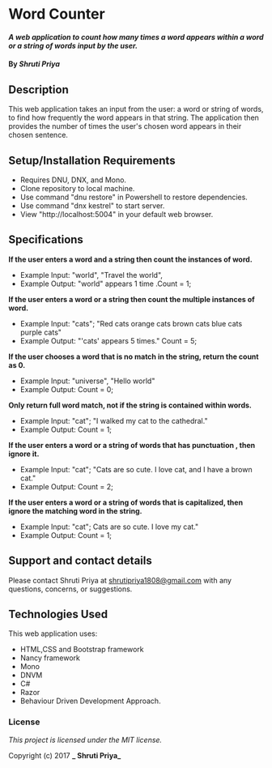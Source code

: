 # Word Counter

#### _A web application to count how many times a word appears within a word or a string of words input by the user._

#### By _**Shruti Priya**_

## Description

This web application takes an input from the user: a word or string  of words, to find how frequently the word appears in that string. The application then provides the number of times the user's chosen word appears in their chosen sentence.

## Setup/Installation Requirements

* Requires DNU, DNX, and Mono.
* Clone repository to local machine.
* Use command "dnu restore" in Powershell to restore dependencies.
* Use command "dnx kestrel" to start server.
* View "http://localhost:5004" in your default web browser.

## Specifications

**If the user enters a word and a string then count the instances of word.**
* Example Input: "world", "Travel the world",
* Example Output: "world" appears 1 time .Count = 1;

**If the user enters a word or a string then count the multiple instances of word.**
* Example Input: "cats"; "Red cats orange cats brown cats blue cats purple cats"
* Example Output: "'cats' appears 5 times." Count = 5;

**If the user chooses a word that is no match in the string, return the count as 0.**
* Example Input: "universe", "Hello world"
* Example Output: Count = 0;

**Only return full word match, not if the string is contained within words.**
* Example Input: "cat"; "I walked my cat to the cathedral."
* Example Output: Count = 1;

**If the user enters a word or a string of words that has punctuation , then ignore it.**
* Example Input: "cat"; "Cats are so cute. I love cat, and I have a brown cat."
* Example Output: Count = 2;

**If the user enters a word or a string of words that is capitalized, then ignore the matching word in the string.**
* Example Input: "cat"; Cats are so cute. I love my cat."
* Example Output: Count = 1;

## Support and contact details

Please contact Shruti Priya at shrutipriya1808@gmail.com with any questions, concerns, or suggestions.

## Technologies Used

This web application uses:

* HTML,CSS and Bootstrap framework
* Nancy framework
* Mono
* DNVM
* C#
* Razor
* Behaviour Driven Development Approach.

### License

*This project is licensed under the MIT license.*

Copyright (c) 2017 **_ Shruti Priya_**
<!-- // private string _wordToFind;
// private string _sentenceToSearch;
// private int _userCount;

// public RepeatCounter(string wordToFind, string sentenceToSearch)
// {
//     _wordToFind = wordToFind;
//     _sentenceToSearch = sentenceToSearch;
//     _userCount = 0;
// }
// public string GetWordToFind()
// {
//     return _wordToFind;
// }
// public void SetWordToFind()
// {
//     _wordToFind = wordToFind;
// }
// public string GetSentenceToSearch()
// {
//     return _sentenceToSearch;
// }
// public void SetSentenceToSearch()
// {
//     _sentenceToSearch = sentenceToSearch;
// } -->
